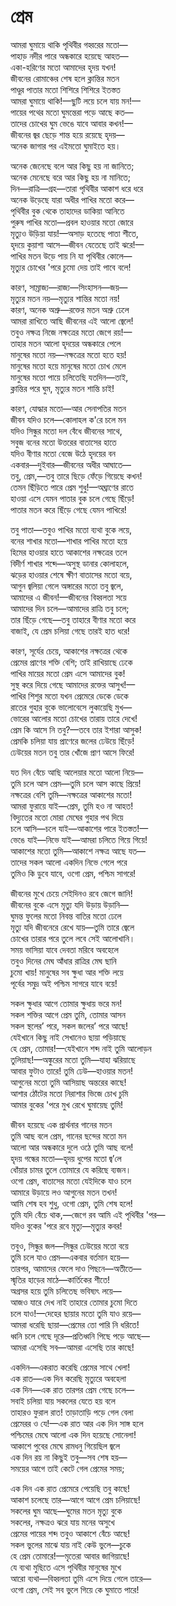 # প্রেম

আমরা ঘুমায়ে থাকি পৃথিবীর গহ্বরের মতো—  
পাহাড় নদীর পারে অন্ধকারে হয়েছে আহত—  
একা-হরিণের মতো আমাদের হৃদয় যখন!  
জীবনের রোমাঞ্চের শেষ হলে ক্লান্তির মতন  
পাণ্ডুর পাতার মতো শিশিরে শিশিরে ইতস্তত  
আমরা ঘুমায়ে থাকি!—ছুটি লয়ে চলে যায় মন!—  
পায়ের পথের মতো ঘুমন্তেরা পড়ে আছে কত—  
তাদের চোখের ঘুম ভেঙে যাবে আবার কখন!—  
জীবনের জ্বর ছেড়ে শান্ত হয়ে রয়েছে হৃদয়—  
অনেক জাগার পর এইমতো ঘুমাইতে হয়।

অনেক জেনেছে বলে আর কিছু হয় না জানিতে;  
অনেক মেনেছে বরে আর কিছু হয় না মানিতে;  
দিন—রাত্রি—গ্রহ—তারা পৃথিবীর আকাশ ধরে ধরে  
অনেক উড়েছে যারা অধীর পাখির মতো করে—  
পৃথিবীর বুক থেকে তাহাদের ডাকিয়া আনিতে  
পুরুষ পাখির মতো—প্রবল হাওয়ার মতো জোরে  
মৃত্যুও উড়িয়া যায়!—অসাড় হতেছে পাতা শীতে,  
হৃদয়ে কুয়াশা আসে—জীবন যেতেছে তাই ঝরে!—  
পাখির মতন উড়ে পায় নি যা পৃথিবীর কোলে—  
মৃত্যুর চোখের 'পরে চুমো দেয় তাই পাবে বলে!

কারণ, সাম্রাজ্য—রাজ্য—সিংহাসন—জয়—  
মৃত্যুর মতন নয়—মৃত্যুর শান্তির মতো নয়!  
কারণ, অনেক অশ্রু—রক্তের মতন অশ্রু ঢেলে  
আমরা রাখিতে আছি জীবনের এই আলো জ্বেলে!  
তবুও নক্ষত্র নিজে নক্ষত্রের মতো জেগে রয়!—  
তাহার মতন আলো হৃদয়ের অন্ধকারে পেলে  
মানুষের মতো নয়—নক্ষত্রের মতো হতে হয়!  
মানুষের মতো হয়ে মানুষের মতো চোখ মেলে  
মানুষের মতো পায়ে চলিতেছি যতদিন—তাই,  
ক্লান্তির পরে ঘুম, মৃত্যুর মতন শান্তি চাই!

কারণ, যোদ্ধার মতো—আর সেনাপতির মতন  
জীবন যদিও চলে—কোলাহল ক'রে চলে মন  
যদিও সিন্ধুর মতো দল বেঁধে জীবনের সাথে,  
সবুজ বনের মতো উত্তরের বাতাসের হাতে  
যদিও বীণার মতো বেজে উঠে হৃদয়ের বন  
একবার—দুইবার—জীবনের অধীর আঘাতে—  
তবু, প্রেম,—তবু তারে ছিড়ে ফেঁড়ে গিয়েছে কখন!  
তেমন ছিঁড়িতে পারে প্রেম শুধু!—অঘ্রাণের রাতে  
হাওয়া এসে যেমন পাতার বুক চলে গেছে ছিঁড়ে!  
পাতার মতন করে ছিঁড়ে গেছে যেমন পাখিরে!

তবু পাতা—তবুও পাখির মতো ব্যথা বুকে লয়ে,  
বনের শাখার মতো—শাখার পাখির মতো হয়ে  
হিমের হাওয়ার হাতে আকাশের নক্ষত্রের তলে  
বিদীর্ণ শাখার শব্দে—অসুস্থ ডানার কোলাহলে,  
ঝড়ের হাওয়ার শেষে ক্ষীণ বাতাসের মতো বয়ে,  
আগুন জ্বলিয়া গেলে অঙ্গারের মতো তবু জ্বলে,  
আমাদের এ জীবন!—জীবনের বিহ্বলতা সয়ে  
আমাদের দিন চলে—আমাদের রাত্রি তবু চলে;  
তার ছিঁড়ে গেছে—তবু তাহারে বীণার মতো করে  
বাজাই, যে প্রেম চলিয়া গেছে তারই হাত ধরে!

কারণ, সূর্যের চেয়ে, আকাশের নক্ষত্রের থেকে  
প্রেমের প্রাণের শক্তি বেশি; তাই রাখিয়াছে ঢেকে  
পাখির মায়ের মতো প্রেম এসে আমাদের বুক!  
সুস্থ করে দিয়ে গেছে আমাদের রক্তের আসুখ!—  
পাখির শিশুর মতো যখন প্রেমেরে ডেকে ডেকে  
রাতের গুহার বুকে ভালোবেসে লুকায়েছি মুখ—  
ভোরের আলোর মতো চোখের তারায় তারে দেখে!  
প্রেম কি আসে নি তবু?—তবে তার ইশারা আসুক!  
প্রেমকি চলিয়া যায় প্রাণেরে জলের ঢেউয়ে ছিঁড়ে!  
ঢেউয়ের মতন তবু তার খোঁজে প্রাণ আসে ফিরে!

যত দিন বেঁচে আছি আলেয়ার মতো আলো নিয়ে—  
তুমি চলে আস প্রেম—তুমি চলে আস কাছে প্রিয়ে!  
নক্ষত্রের বেশি তুমি—নক্ষত্রের আকাশের মতো!  
আমরা ফুরায়ে যাই—প্রেম, তুমি হও না আহত!  
বিদ্যুতের মতো মোরা মেঘের গুহার পথ দিয়ে  
চলে আসি—চলে যাই—আকাশের পারে ইতস্তত!—  
ভেঙে যাই—নিভে যাই—আমরা চলিতে গিয়ে গিয়ে!  
আকাশের মতো তুমি—আকাশে নক্ষত্র আছে যত—  
তাদের সকল আলো একদিন নিভে গেলে পরে  
তুমিও কি ডুবে যাবে, ওগো প্রেম, পশ্চিম সাগরে!

জীবনের মুখে চেয়ে সেইদিনও রবে জেগে জানি!  
জীবনের বুকে এসে মৃত্যু যদি উড়ায় উড়ানি—  
ঘুমন্ত ফুলের মতো নিবন্ত বাতির মতো ঢেলে  
মৃত্যু যদি জীবনেরে রেখে যায়—তুমি তারে জ্বেলে  
চোখের তারার পরে তুলে লবে সেই আলোখানি।  
সময় ভাসিয়া যাবে দেবতা মরিবে অবহেলে  
তবুও দিনের মেঘ আঁধার রাত্রির মেঘ ছানি  
চুমো খায়! মানুষের সব ক্ষুধা আর শক্তি লয়ে  
পূর্বের সমুদ্র অই পশ্চিম সাগরে যাবে বয়ে!

সকল ক্ষুধার আগে তোমার ক্ষুধায় ভরে মন!  
সকল শক্তির আগে প্রেম তুমি, তোমার আসন  
সকল স্থলের’ পরে, সকল জলের’ পরে আছে!  
যেইখানে কিছু নাই সেখানেও ছায়া পড়িয়াছে  
হে প্রেম, তোমার!—যেইখানে শব্দ নাই তুমি আলোড়ন  
তুলিয়াছ!—অঙ্কুরের মতো তুমি—যাহা ঝরিয়াছে  
আবার ফুটাও তারে! তুমি ঢেউ—হাওয়ার মতন!  
আগুনের মতো তুমি আসিয়াছ অন্তরের কাছে!  
আশার ঠোঁটের মতো নিরাশার ভিজে চোখ চুমি  
আমার বুকের 'পরে মুখ রেখে ঘুমায়েছ তুমি!

জীবন হয়েছে এক প্রার্থনার গানের মতন  
তুমি আছ বলে প্রেম, গানের ছন্দের মতো মন  
আলো আর অন্ধকারে দুলে ওঠে তুমি আছ বলে!  
হৃদয় গন্ধের মতো—হৃদয় ধুপের মতো জ্ব’লে  
ধোঁয়ার চামর তুলে তোমারে যে করিছে ব্যজন।  
ওগো প্রেম, বাতাসের মতো যেইদিকে যাও চলে  
আমারে উড়ায়ে লও আগুনের মতন তখন!  
আমি শেষ হব শুধু, ওগো প্রেম, তুমি শেষ হলে!  
তুমি যদি বেঁচে থাক,—জেগে রব আমি এই পৃথিবীর 'পর—  
যদিও বুকের 'পরে রবে মৃত্যু—মৃত্যুর কবর!

তবুও, সিন্ধুর জল—সিন্ধুর ঢেউয়ের মতো বয়ে  
তুমি চলে যাও প্রেম—একবার বর্তমান হয়ে—  
তারপর, আমাদের ফেলে দাও পিছনে—অতীতে—  
স্মৃতির হাড়ের মাঠে—কার্তিকের শীতে!  
অগ্রসর হয়ে তুমি চলিতেছ ভবিষ্যৎ লয়ে—  
আজও যারে দেখ নাই তাহারে তোমার চুমো দিতে  
চলে যাও!—দেহের ছায়ার মতো তুমি যাও রয়ে—  
আমরা ধরেছি ছায়া—প্রেমের তো পারি নি ধরিতে!  
ধ্বনি চলে গেছে দূরে—প্রতিধ্বনি পিছে পড়ে আছে—  
আমরা এসেছি সব—আমরা এসেছি তার কাছে!

একদিন—একরাত করেছি প্রেমের সাথে খেলা!  
এক রাত—এক দিন করেছি মৃত্যুরে অবহেলা  
এক দিন—এক রাত তারপর প্রেম গেছে চলে—  
সবাই চলিয়া যায় সকলের যেতে হয় বলে  
তাহারও ফুরাল রাত! তাড়াতাড়ি পড়ে গেল বেলা  
প্রেমেরর ও যে!—এক রাত আর এক দিন সাঙ্গ হলে  
পশ্চিমের মেঘে আলো এক দিন হয়েছে সোনেলা!  
আকাশে পুবের মেঘে রামধনু গিয়েছিল জ্বলে  
এক দিন রয় না কিছুই তবু—সব শেষ হয়—  
সময়ের আগে তাই কেটে গেল প্রেমের সময়;

এক দিন এক রাত প্রেমেরে পেয়েছি তবু কাছে!  
আকাশ চলেছে তার—আগে আগে প্রেম চলিয়াছে!  
সকলের ঘুম আছে—ঘুমের মতন মৃত্যু বুকে  
সকলের, নক্ষত্রও ঝরে যায় মনের অসুখে  
প্রেমের পায়ের শব্দ তবুও আকাশে বেঁচে আছে!  
সকল ভুলের মাঝে যায় নাই কেউ ভুলে—চুকে  
হে প্রেম তোমারে!—মৃতেরা আবার জাগিয়াছে!  
যে ব্যথা মুছিতে এসে পৃথিবীর মানুষের মুখে  
আরো ব্যথা—বিহ্বলতা তুমি এসে দিয়ে গেলে তারে—  
ওগো প্রেম, সেই সব ভুলে গিয়ে কে ঘুমাতে পারে!

